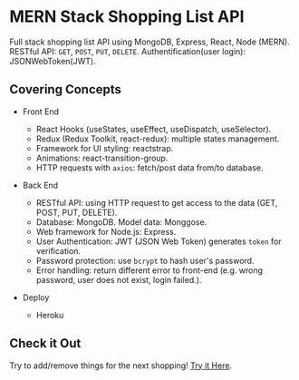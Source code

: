 # MERN Stack Shopping List API
Full stack shopping list API using MongoDB, Express, React, Node (MERN). 
RESTful API: `GET`, `POST`, `PUT`, `DELETE`.
Authentification(user login): JSONWebToken(JWT). 

## Covering Concepts
* Front End
  - React Hooks (useStates, useEffect, useDispatch, useSelector).
  - Redux (Redux Toolkit, react-redux): multiple states management. 
  - Framework for UI styling: reactstrap. 
  - Animations: react-transition-group. 
  - HTTP requests with `axios`: fetch/post data from/to database. 
  
* Back End
  - RESTful API: using HTTP request to get access to the data (GET, POST, PUT, DELETE). 
  - Database: MongoDB. Model data: Monggose. 
  - Web framework for Node.js: Express. 
  - User Authentication: JWT (JSON Web Token) generates `token` for verification. 
  - Password protection: use `bcrypt` to hash user's password. 
  - Error handling: return different error to front-end (e.g. wrong password, user does not exist, login failed.). 

* Deploy
  - Heroku

## Check it Out
Try to add/remove things for the next shopping!
[Try it Here](https://mern-shopping-list000.herokuapp.com/). 
